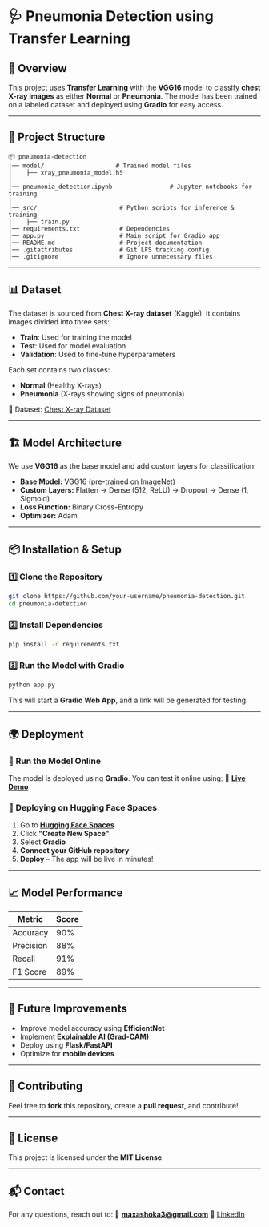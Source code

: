 # 🩺 Pneumonia Detection using Transfer Learning

## 🚀 Overview
This project uses **Transfer Learning** with the **VGG16** model to classify **chest X-ray images** as either **Normal** or **Pneumonia**. The model has been trained on a labeled dataset and deployed using **Gradio** for easy access.

---

## 📂 Project Structure
```
📦 pneumonia-detection
│── model/                    # Trained model files
│    ├── xray_pneumonia_model.h5
│
│── pneumonia_detection.ipynb                # Jupyter notebooks for training
│
│── src/                       # Python scripts for inference & training
│    ├── train.py
│── requirements.txt           # Dependencies
│── app.py                     # Main script for Gradio app
│── README.md                  # Project documentation
│── .gitattributes             # Git LFS tracking config
│── .gitignore                 # Ignore unnecessary files
```

---

## 📊 Dataset
The dataset is sourced from **Chest X-ray dataset** (Kaggle). It contains images divided into three sets:
- **Train**: Used for training the model
- **Test**: Used for model evaluation
- **Validation**: Used to fine-tune hyperparameters

Each set contains two classes:
- **Normal** (Healthy X-rays)
- **Pneumonia** (X-rays showing signs of pneumonia)

🔗 Dataset: [Chest X-ray Dataset](https://www.kaggle.com/paultimothymooney/chest-xray-pneumonia)

---

## 🏗️ Model Architecture
We use **VGG16** as the base model and add custom layers for classification:
- **Base Model:** VGG16 (pre-trained on ImageNet)
- **Custom Layers:** Flatten → Dense (512, ReLU) → Dropout → Dense (1, Sigmoid)
- **Loss Function:** Binary Cross-Entropy
- **Optimizer:** Adam

---

## 📦 Installation & Setup
### 1️⃣ Clone the Repository
```bash
git clone https://github.com/your-username/pneumonia-detection.git
cd pneumonia-detection
```
### 2️⃣ Install Dependencies
```bash
pip install -r requirements.txt
```
### 3️⃣ Run the Model with Gradio
```bash
python app.py
```
This will start a **Gradio Web App**, and a link will be generated for testing.

---

## 🌍 Deployment
### **🔗 Run the Model Online**
The model is deployed using **Gradio**. You can test it online using:
🔗 **[Live Demo](https://your-huggingface-space-link)**

### **📌 Deploying on Hugging Face Spaces**
1. Go to **[Hugging Face Spaces](https://huggingface.co/spaces)**
2. Click **"Create New Space"**
3. Select **Gradio**
4. **Connect your GitHub repository**
5. **Deploy** – The app will be live in minutes!

---

## 📈 Model Performance
| Metric       | Score  |
|-------------|--------|
| Accuracy    | 90%    |
| Precision   | 88%    |
| Recall      | 91%    |
| F1 Score    | 89%    |

---

## 🎯 Future Improvements
- Improve model accuracy using **EfficientNet**
- Implement **Explainable AI (Grad-CAM)**
- Deploy using **Flask/FastAPI**
- Optimize for **mobile devices**

---

## 🤝 Contributing
Feel free to **fork** this repository, create a **pull request**, and contribute!

---

## 📜 License
This project is licensed under the **MIT License**.

---

## 📬 Contact
For any questions, reach out to:
📧 **maxashoka3@gmail.com**
🔗 [LinkedIn](https://www.linkedin.com/in/ashokanand-chaudhary-89476397/)

